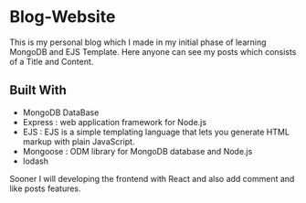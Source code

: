 # Blog-Website

This is my personal blog which I made in my initial phase of learning MongoDB and EJS Template. Here anyone can see my posts which consists of a Title and Content.

## Built With
- MongoDB DataBase
- Express : web application framework for Node.js
- EJS : EJS is a simple templating language that lets you generate HTML markup with plain JavaScript. 
- Mongoose : ODM library for MongoDB database and Node.js
- lodash 

Sooner I will developing the frontend with React and also add comment and like posts features. 
